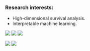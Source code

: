 ### Research interests:

* High-dimensional survival analysis.
* Interpretable machine learning.

![](https://komarev.com/ghpvc/?username=Shahin-Roshani&style=for-the-badge)
![](https://img.shields.io/badge/R-276DC3?style=for-the-badge&logo=r&logoColor=white)
![](https://img.shields.io/badge/RStudio-75AADB?style=for-the-badge&logo=RStudio&logoColor=white)

![](https://github-readme-stats.vercel.app/api/top-langs/?username=Shahin-Roshani)
![](https://github-readme-stats.vercel.app/api?username=Shahin-Roshani)
